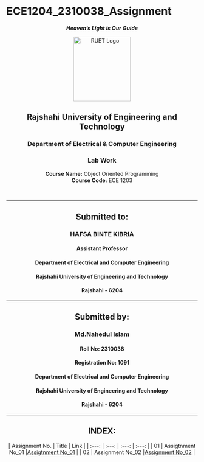 # ECE1204_2310038_Assignment
<div align="center">
  
_**Heaven’s Light is Our Guide**_
</div>

<p align="center">
  <img src="https://github.com/user-attachments/assets/18531be8-2a84-4bea-9027-5f1c40549dfa" alt="RUET Logo" style="width:150px;height:170px;">
</p>

<div align="center">
  
  ## **Rajshahi University of Engineering and Technology** <br> 
  ### **Department of Electrical & Computer Engineering**
  ### **Lab Work**<br>
  **Course Name:** Object Oriented Programming <br>
  **Course Code:** ECE 1203
</div>
<br>
<div align="center">

---  
##  Submitted to: 

### **HAFSA BINTE KIBRIA**
#### Assistant Professor
#### Department of Electrical and Computer Engineering
#### Rajshahi University of Engineering and Technology
#### Rajshahi - 6204

---

## Submitted by:
### **Md.Nahedul Islam**
#### Roll No: 2310038
#### Registration No: 1091
#### Department of Electrical and Computer Engineering
#### Rajshahi University of Engineering and Technology
#### Rajshahi - 6204

---
</div>

<div align="center">
  
## INDEX:

| Assignment No. | Title | Link | 
| :---: | :---: | :---: | :---: | 
| 01 | Assigtnment No_01 |[Assigtnment No_01](https://github.com/NahedECE/ECE1104_2310038/blob/main/Lab/Lab_01.md) |
| 02 | Assignment No_02 |[Assignment No_02](https://github.com/NahedECE/ECE1104_2310038/blob/main/Lab/Lab_02.md) | 

</div>

